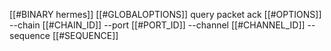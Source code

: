 [[#BINARY hermes]] [[#GLOBALOPTIONS]] query packet ack [[#OPTIONS]] --chain [[#CHAIN_ID]] --port [[#PORT_ID]] --channel [[#CHANNEL_ID]] --sequence [[#SEQUENCE]]